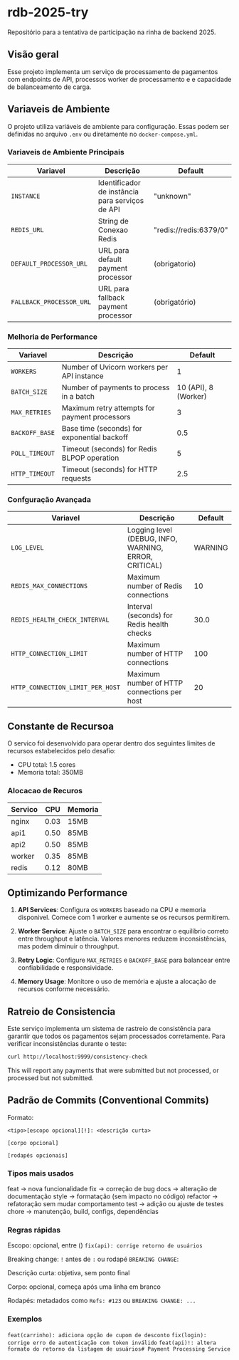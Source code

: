 # rdb-2025-try
Repositório para a tentativa de participação na rinha de backend 2025.

## Visão geral
Esse projeto implementa um serviço de processamento de pagamentos com endpoints de API, processos worker de processamento e  e capacidade de balanceamento de carga.

## Variaveis de Ambiente

O projeto utiliza variáveis de ambiente para configuração. Essas podem ser definidas no arquivo `.env` ou diretamente no `docker-compose.yml`.

### Variaveis de Ambiente Principais

| Variavel | Descrição | Default |
|----------|-------------|---------|
| `INSTANCE` | Identificador de instância para serviços de API | "unknown" |
| `REDIS_URL` | String de Conexao Redis | "redis://redis:6379/0" |
| `DEFAULT_PROCESSOR_URL` | URL para default payment processor | (obrigatorio) |
| `FALLBACK_PROCESSOR_URL` | URL para fallback payment processor | (obrigatório) |

### Melhoria de Performance

| Variavel | Descrição | Default |
|----------|-------------|---------|
| `WORKERS` | Number of Uvicorn workers per API instance | 1 |
| `BATCH_SIZE` | Number of payments to process in a batch | 10 (API), 8 (Worker) |
| `MAX_RETRIES` | Maximum retry attempts for payment processors | 3 |
| `BACKOFF_BASE` | Base time (seconds) for exponential backoff | 0.5 |
| `POLL_TIMEOUT` | Timeout (seconds) for Redis BLPOP operation | 5 |
| `HTTP_TIMEOUT` | Timeout (seconds) for HTTP requests | 2.5 |

### Confguração Avançada

| Variavel | Descrição | Default |
|----------|-------------|---------|
| `LOG_LEVEL` | Logging level (DEBUG, INFO, WARNING, ERROR, CRITICAL) | WARNING |
| `REDIS_MAX_CONNECTIONS` | Maximum number of Redis connections | 10 |
| `REDIS_HEALTH_CHECK_INTERVAL` | Interval (seconds) for Redis health checks | 30.0 |
| `HTTP_CONNECTION_LIMIT` | Maximum number of HTTP connections | 100 |
| `HTTP_CONNECTION_LIMIT_PER_HOST` | Maximum number of HTTP connections per host | 20 |

## Constante de Recursoa

O servico foi desenvolvido para operar dentro dos seguintes limites de recursos estabelecidos pelo desafio:
- CPU total: 1.5 cores
- Memoria total: 350MB

### Alocacao de Recuros

| Servico | CPU | Memoria |
|---------|-----|--------|
| nginx | 0.03 | 15MB |
| api1 | 0.50 | 85MB |
| api2 | 0.50 | 85MB |
| worker | 0.35 | 85MB |
| redis | 0.12 | 80MB |

## Optimizando Performance

1. **API Services**: Configura os `WORKERS` baseado na CPU e memoria disponivel. Comece com 1 worker e aumente se os recursos permitirem.

2. **Worker Service**: Ajuste o `BATCH_SIZE` para encontrar o equilíbrio correto entre throughput e latência. Valores menores reduzem inconsistências, mas podem diminuir o throughput.

3. **Retry Logic**: Configure `MAX_RETRIES` e `BACKOFF_BASE`  para balancear entre confiabilidade e responsividade.

4. **Memory Usage**: Monitore o uso de memória e ajuste a alocação de recursos conforme necessário.

## Ratreio de Consistencia

Este serviço implementa um sistema de rastreio de consistência para garantir que todos os pagamentos sejam processados corretamente. Para verificar inconsistências durante o teste:

```bash
curl http://localhost:9999/consistency-check
```

This will report any payments that were submitted but not processed, or processed but not submitted.


## Padrão de Commits (Conventional Commits)
Formato:

```
<tipo>[escopo opcional][!]: <descrição curta>

[corpo opcional]
 
[rodapés opcionais]
```

### Tipos mais usados

feat → nova funcionalidade
fix → correção de bug
docs → alteração de documentação
style → formatação (sem impacto no código)
refactor → refatoração sem mudar comportamento
test → adição ou ajuste de testes
chore → manutenção, build, configs, dependências

### Regras rápidas

Escopo: opcional, entre ()
```fix(api): corrige retorno de usuários```

Breaking change: ```!``` antes de ```:``` ou rodapé ```BREAKING CHANGE```:

Descrição curta: objetiva, sem ponto final

Corpo: opcional, começa após uma linha em branco

Rodapés: metadados como ```Refs: #123``` ou ```BREAKING CHANGE: ...```

### Exemplos

```feat(carrinho): adiciona opção de cupom de desconto```
```fix(login): corrige erro de autenticação com token inválido```
```feat(api)!: altera formato do retorno da listagem de usuários# Payment Processing Service```